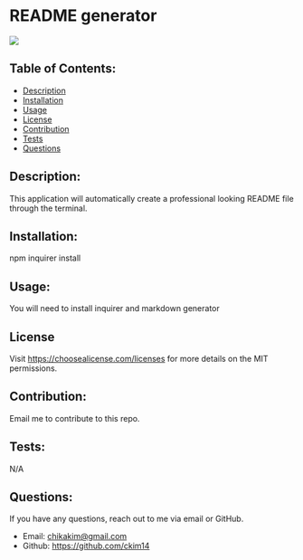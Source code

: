 # README generator

  ![](https://img.shields.io/badge/license-MIT-blue.svg)

  ## Table of Contents:
  - [Description](#description)
  - [Installation](#installation)
  - [Usage](#usage)
  - [License](#license)
  - [Contribution](#contribution)
  - [Tests](#tests)
  - [Questions](#questions)


  ## Description: 
  This application will automatically create a professional looking README file through the terminal.

  ## Installation:
  npm inquirer install

  ## Usage:
  You will need to install inquirer and markdown generator
 
  ## License
  Visit https://choosealicense.com/licenses for more details on the MIT permissions.

  ## Contribution:
  Email me to contribute to this repo.

  ## Tests:
  N/A

  ## Questions:
  If you have any questions, reach out to me via email or GitHub.
  - Email: chikakim@gmail.com
  - Github: https://github.com/ckim14

